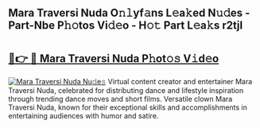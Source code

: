 ## Mara Traversi Nuda O𝚗𝚕yf𝚊ns L𝚎a𝚔ed N𝚞𝚍es - Part-Nbe P𝚑𝚘tos Vi𝚍𝚎o - H𝚘𝚝 Part L𝚎a𝚔s r2tjI

# <h2><a href="http://kf70y29.oniu.top/?m=Mara+Traversi+Nuda">🔗👉 🔴 Mara Traversi Nuda P𝚑ot𝚘𝚜 V𝚒d𝚎o</a></h2>

[![Mara Traversi Nuda Nu𝚍e𝚜](https://i.imgur.com/0qMVB7G.gif)](http://kf70y29.oniu.top/?m=Mara+Traversi+Nuda)
Virtual content creator and entertainer Mara Traversi Nuda, celebrated for distributing dance and lifestyle inspiration through trending dance moves and short films. Versatile clown Mara Traversi Nuda, known for their exceptional skills and accomplishments in entertaining audiences with humor and satire.  
